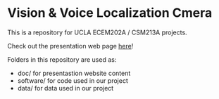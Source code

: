# Vision & Voice Localization Cmera

This is a repository for UCLA ECEM202A / CSM213A projects.

Check out the presentation web page [here](https://yukangzhuu.github.io/vision-voice-localization-camera/)!

Folders in this repository are used as:
* doc/ for presentastion website content
* software/ for code used in our project
* data/ for data used in our project

